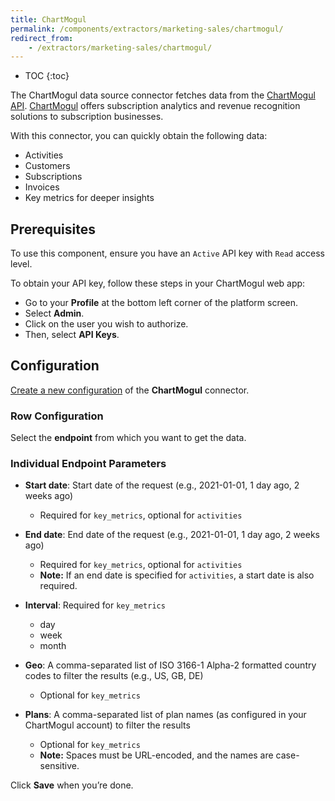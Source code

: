 ```yaml
---
title: ChartMogul
permalink: /components/extractors/marketing-sales/chartmogul/
redirect_from:
    - /extractors/marketing-sales/chartmogul/
---
```


* TOC
{:toc}

The ChartMogul data source connector fetches data from the [ChartMogul API](https://dev.chartmogul.com/). [ChartMogul](https://chartmogul.com/) offers subscription analytics and 
revenue recognition solutions to subscription businesses. 

With this connector, you can quickly obtain the following data:

- Activities
- Customers
- Subscriptions
- Invoices
- Key metrics for deeper insights

## Prerequisites
To use this component, ensure you have an `Active` API key with `Read` access level.

To obtain your API key, follow these steps in your ChartMogul web app:

- Go to your **Profile** at the bottom left corner of the platform screen.
- Select **Admin**.
- Click on the user you wish to authorize.
- Then, select **API Keys**.

## Configuration
[Create a new configuration](/components/#creating-component-configuration) of the **ChartMogul** connector.

### Row Configuration

Select the **endpoint** from which you want to get the data.

### Individual Endpoint Parameters

- **Start date**: Start date of the request (e.g., 2021-01-01, 1 day ago, 2 weeks ago)
    -  Required for `key_metrics`, optional for `activities`
      
- **End date**: End date of the request (e.g., 2021-01-01, 1 day ago, 2 weeks ago)
    - Required for `key_metrics`, optional for `activities`
    - **Note:** If an end date is specified for `activities`, a start date is also required.
  
- **Interval**: Required for `key_metrics`
    - day
    - week
    - month
     
- **Geo**: A comma-separated list of ISO 3166-1 Alpha-2 formatted country codes to filter the results (e.g., US, GB, DE)
    - Optional for `key_metrics`
        
- **Plans**: A comma-separated list of plan names (as configured in your ChartMogul account) to filter the results
    - Optional for `key_metrics`
    - **Note:** Spaces must be URL-encoded, and the names are case-sensitive.

Click **Save** when you’re done.
